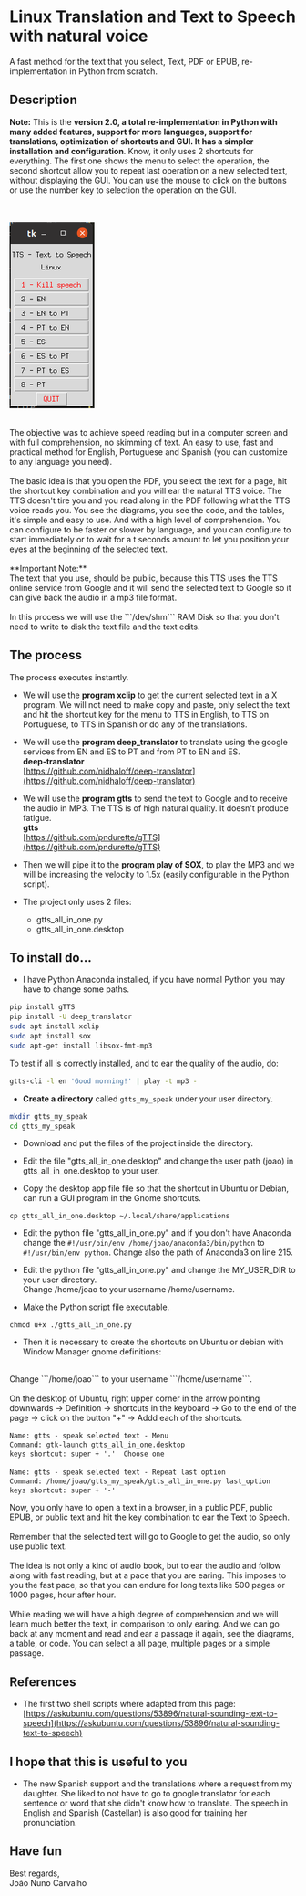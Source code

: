 # Linux Translation and Text to Speech with natural voice
A fast method for the text that you select, Text, PDF or EPUB, re-implementation in Python from scratch.

## Description

**Note:**
This is the **version 2.0, a total re-implementation in Python with many added features, support for more languages, support for translations, optimization of shortcuts and GUI. It has a simpler installation and configuration**. Know, it only uses 2 shortcuts for everything. The first one shows the menu to select the operation, the second shortcut allow you to repeat last operation on a new selected text, without displaying the GUI. You can use the mouse to click on the buttons or use the number key to selection the operation on the GUI. <br>  
<br>

![Linux Translation and Text to Speech with natural voice version 2.0](./linux_translation_and_TTS.png)

<br>
The objective was to achieve speed reading but in a computer screen and with full comprehension, no skimming of text.
An easy to use, fast and practical method for English, Portuguese and Spanish (you can customize to any language you need). <br>
<br>
The basic idea is that you open the PDF, you select the text for a page, hit the shortcut key combination and you will ear the natural TTS voice. The TTS doesn't tire you and you read along in the PDF following what the TTS voice reads you. You see the diagrams, you see the code, and the tables, it's simple and easy to use. And with a high level of comprehension. You can configure to be faster or slower by language, and you can configure to start immediately or to wait for a t seconds amount to let you position your eyes at the beginning of the selected text. <br>
<br>
**Important Note:** <br>
The text that you use, should be public, because this TTS uses the TTS online service from Google and it will send the selected text to Google so it can give back the audio in a mp3 file format. <br>
<br>
In this process we will use the ```/dev/shm``` RAM Disk so that you don't need to write to disk the text file and the text edits.


## The process

The process executes instantly. <br>

* We will use the **program xclip** to get the current selected text in a X program. We will not need to make copy and paste, only select the text and hit the shortcut key for the menu to TTS in English, to TTS on Portuguese, to TTS in Spanish or do any of the translations. <br>

* We will use the **program deep_translator** to translate using the google services from EN and ES to PT and from PT to EN and ES. <br>
  **deep-translator** <br>
  [https://github.com/nidhaloff/deep-translator](https://github.com/nidhaloff/deep-translator)

* We will use the **program gtts** to send the text to Google and to receive the audio in MP3. The TTS is of high natural quality. It doesn't produce fatigue. <br>
  **gtts** <br> 
  [https://github.com/pndurette/gTTS](https://github.com/pndurette/gTTS)

* Then we will pipe it to the **program play of SOX**, to play the MP3 and we will be increasing the velocity to 1.5x (easily configurable in the Python script).

* The project only uses 2 files:
  * gtts_all_in_one.py
  * gtts_all_in_one.desktop  

## To install do...

* I have Python Anaconda installed, if you have normal Python you may have to change some paths. 


``` sh
pip install gTTS
pip install -U deep_translator
sudo apt install xclip
sudo apt install sox
sudo apt-get install libsox-fmt-mp3

```

To test if all is correctly installed, and to ear the quality of the audio, do:

``` sh
gtts-cli -l en 'Good morning!' | play -t mp3 -

```

* **Create a directory** called ```gtts_my_speak``` under your user directory. <br>

``` sh
mkdir gtts_my_speak
cd gtts_my_speak

```

* Download and put the files of the project inside the directory.

* Edit the file "gtts_all_in_one.desktop" and change the user path (joao) in gtts_all_in_one.desktop to your user.

* Copy the desktop app file file so that the shortcut in Ubuntu or Debian, can run a GUI program in the Gnome shortcuts. 

```
cp gtts_all_in_one.desktop ~/.local/share/applications

```

* Edit the python file "gtts_all_in_one.py" and if you don't have Anaconda change the ```#!/usr/bin/env /home/joao/anaconda3/bin/python``` to ```#!/usr/bin/env python```. Change also the path of Anaconda3 on line 215. <br> 

* Edit the python file "gtts_all_in_one.py" and change the MY_USER_DIR to your user directory. <br>
  Change /home/joao to your username /home/username.

* Make the Python script file executable.

```
chmod u+x ./gtts_all_in_one.py

```

* Then it is necessary to create the shortcuts on Ubuntu or debian with Window Manager gnome definitions:<br>
<br>
Change ```/home/joao``` to your username ```/home/username```. <br>
<br>
On the desktop of Ubuntu, right upper corner in the arrow pointing downwards -> Definition -> shortcuts in the keyboard -> Go to the end of the page -> click on the button  "+" -> Addd each of the shortcuts. <br>

```
Name: gtts - speak selected text - Menu
Command: gtk-launch gtts_all_in_one.desktop
keys shortcut: super + '.'  Choose one

Name: gtts - speak selected text - Repeat last option
Command: /home/joao/gtts_my_speak/gtts_all_in_one.py last_option
keys shortcut: super + '-'

```


Now, you only have to open a text in a browser, in a public PDF, public EPUB, or public text and hit the key combination to ear the Text to Speech. <br>
<br>
Remember that the selected text will go to Google to get the audio, so only use public text. <br>
<br>
The idea is not only a kind of audio book, but to ear the audio and follow along with fast reading, but at a pace that you are earing. This imposes to you the fast pace, so that you can endure for long texts like 500 pages or 1000 pages, hour after hour. <br>
<br>
While reading we will have a high degree of comprehension and we will learn much better the text, in comparison to only earing. And we can go back at any moment and read and ear a passage it again, see the diagrams, a table, or code. You can select a all page, multiple pages or a simple passage. 


## References
* The first two shell scripts where adapted from this page: <br>
  [https://askubuntu.com/questions/53896/natural-sounding-text-to-speech](https://askubuntu.com/questions/53896/natural-sounding-text-to-speech)


## I hope that this is useful to you 

* The new Spanish support and the translations where a request from my daughter. She liked to not have to go to google translator for each sentence or word that she didn't know how to translate. The speech in English and Spanish (Castellan) is also good for training her pronunciation.


## Have fun
Best regards, <br>
João Nuno Carvalho
